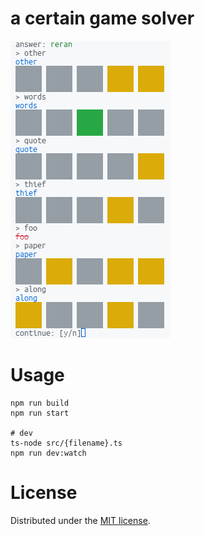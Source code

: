 # a certain game solver
 ![screenshot](./resources/screenshot2.png)

# Usage
```node
npm run build
npm run start

# dev
ts-node src/{filename}.ts
npm run dev:watch
```

# License
Distributed under the [MIT license](https://opensource.org/licenses/MIT).
